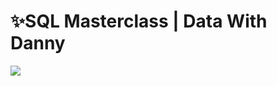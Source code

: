 # ✨SQL Masterclass | Data With Danny
![](https://raw.githubusercontent.com/DataWithDanny/sql-masterclass/main/images/sql-masterclas-banner.png)

